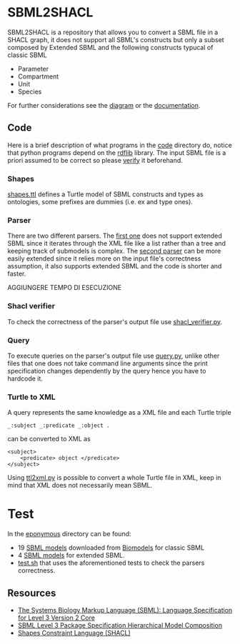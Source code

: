 # SBML2SHACL
SBML2SHACL is a repository that allows you to convert a SBML file in a SHACL graph, it does not support all SBML's constructs but only a subset composed by Extended SBML and the following constructs typucal of classic SBML
* Parameter
* Compartment  
* Unit 
* Species 

For further considerations see the [diagram](diagram/diagram.png) or the [documentation](#resources).


## Code 
Here is a brief description of what programs in the [code](code) directory do, notice that python programs depend on the [rdflib](https://github.com/RDFLib/rdflib) library. The input SBML file is a priori assumed to be correct so please [verify](http://sbml.org/Facilities/Validator) it beforehand.
### Shapes
[shapes.ttl](code/shapes.ttl) defines a Turtle model of SBML constructs and types as ontologies, some prefixes are dummies (i.e. ex and type ones). 
### Parser
There are two different parsers. The [first one](code/parser.py) does not support extended SBML since it iterates through the XML file like a list rather than a tree and keeping track of submodels is complex. The [second parser](code/extended_parser.py) can be more easily extended since it relies more on the input file's correctness assumption, it also supports extended SBML and the code is shorter and faster.  

AGGIUNGERE TEMPO DI ESECUZIONE

### Shacl verifier
To check the correctness of the parser's output file use [shacl_verifier.py](code/shacl_verifier.py).
### Query 
To execute queries on the parser's output file use [query.py](code/query.py), unlike other files that one does not take command line arguments since the print specification changes dependently by the query hence you have to hardcode it.
### Turtle to XML 
A query represents the same knowledge as a XML file and each Turtle triple
```
_:subject _:predicate _:object .
```
can be converted to XML as 
```
<subject>
    <predicate> object </predicate>
</subject>
```
Using [ttl2xml.py](code/ttl2xml.py) is possible to convert a whole Turtle file in XML, keep in mind that XML does not necessarily mean SBML.

# Test
In the [eponymous](test/test.sh) directory can be found:
* 19 [SBML models](test/input/biomodel) downloaded from [Biomodels](https://www.ebi.ac.uk/biomodels/) for classic SBML
* 4 [SBML models](test/input/custom) for extended SBML. 
* [test.sh](test/test.sh) that uses the aforementioned tests to check the parsers correctness.

## Resources 
* [The Systems Biology Markup Language (SBML): Language Specification for Level 3 Version 2 Core](http://co.mbine.org/specifications/sbml.level-3.version-2.core.release-2.pdf)
* [SBML Level 3 Package Specification Hierarchical Model Composition](https://authors.library.caltech.edu/50975/1/sbml-comp-version-1-release-3.pdf)
* [Shapes Constraint Language (SHACL)](https://www.w3.org/TR/shacl/)
